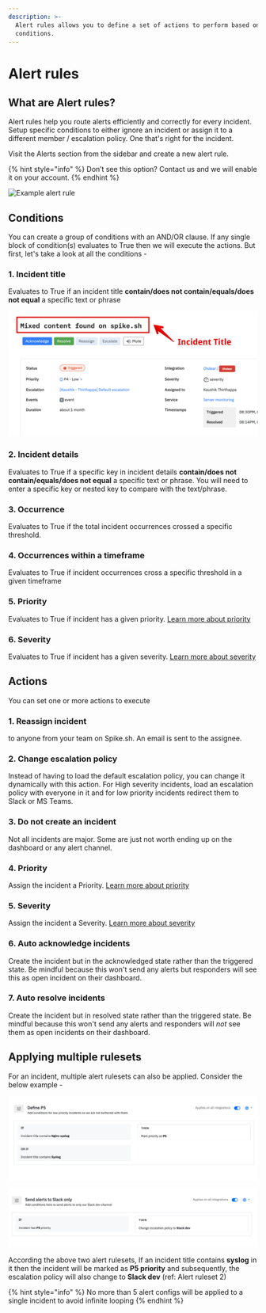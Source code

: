 ```yaml
---
description: >-
  Alert rules allows you to define a set of actions to perform based on simple
  conditions.
---
```


# Alert rules

## What are Alert rules?

Alert rules help you route alerts efficiently and correctly for every incident. Setup specific conditions to either ignore an incident or assign it to a different member / escalation policy. One that's right for the incident.

Visit the Alerts section from the sidebar and create a new alert rule.&#x20;

{% hint style="info" %}
Don’t see this option? Contact us and we will enable it on your account.
{% endhint %}

![Example alert rule](../.gitbook/assets/alert\_config.svg)

## **Conditions**

You can create a group of conditions with an AND/OR clause. If any single block of condition(s) evaluates to True then we will execute the actions. But first, let's take a look at all the conditions -

### 1. Incident title

Evaluates to True if an incident title **contain/does not contain/equals/does not equal** a specific text or phrase

![Incident title](../.gitbook/assets/alert-rules-conditions-1.png)



### 2. Incident details&#x20;

Evaluates to True if a specific key in incident details **contain/does not contain/equals/does not equal** a specific text or phrase. You will need to enter a specific key or nested key to compare with the text/phrase.

### 3. Occurrence

Evaluates to True if the total incident occurrences crossed a specific threshold.

### 4. Occurrences within a timeframe

Evaluates to True if incident occurrences cross a specific threshold in a given timeframe

### 5. Priority

Evaluates to True if incident has a given priority. [Learn more about priority](https://docs.spike.sh/incidents/priority-and-severity#priority)

### 6. Severity

Evaluates to True if incident has a given severity. [Learn more about severity](https://docs.spike.sh/incidents/priority-and-severity#severity)

## Actions

You can set one or more actions to execute

### 1. Reassign incident

to anyone from your team on Spike.sh. An email is sent to the assignee.

### 2. Change escalation policy

Instead of having to load the default escalation policy, you can change it dynamically with this action. For High severity incidents, load an escalation policy with everyone in it and for low priority incidents redirect them to Slack or MS Teams.

### 3. Do not create an incident

Not all incidents are major. Some are just not worth ending up on the dashboard or any alert channel.

### 4. Priority

Assign the incident a Priority. [Learn more about priority](https://docs.spike.sh/incidents/priority-and-severity#priority)

### 5. Severity

Assign the incident a Severity. [Learn more about severity](https://docs.spike.sh/incidents/priority-and-severity#severity)

### 6. Auto acknowledge incidents

Create the incident but in the acknowledged state rather than the triggered state. Be mindful because this won't send any alerts but responders will see this as open incident on their dashboard.&#x20;

### 7. Auto resolve incidents

Create the incident but in resolved state rather than the triggered state. Be mindful because this won't send any alerts and responders will _not_ see them as open incidents on their dashboard.

## Applying multiple rulesets

For an incident, multiple alert rulesets can also be applied. Consider the below example -

![Alert ruleset 1](<../.gitbook/assets/image (82).png>)

![Alert ruleset 2](<../.gitbook/assets/image (83).png>)

According the above two alert rulesets, If an incident title contains **syslog** in it then the incident will be marked as **P5 priority** and subsequently, the escalation policy will also change to **Slack dev** (ref: Alert ruleset 2)

{% hint style="info" %}
No more than 5 alert configs will be applied to a single incident to avoid infinite looping
{% endhint %}





